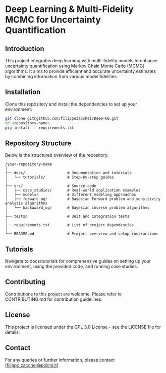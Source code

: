 # Deep Learning & Multi-Fidelity MCMC for Uncertainty Quantification

## Introduction
This project integrates deep learning with multi-fidelity models to enhance uncertainty quantification using Markov Chain Monte Carlo (MCMC) algorithms. It aims to provide efficient and accurate uncertainty estimates by combining information from various model fidelities.

## Installation
Clone this repository and install the dependencies to set up your environment:

```bash
git clone git@github.com:filippozacchei/Deep-UQ.git
cd <repository-name>
pip install -r requirements.txt
```

## Repository Structure

Below is the structured overview of the repository:

    /your-repository-name
    │
    ├── docs/                   # Documentation and tutorials
    │   └── tutorials/          # Step-by-step guides
    │
    ├── src/                    # Source code
    │   ├── case_studies/       # Real-world application examples
    │   ├── models/             # Different modeling approaches
    |   ├── forward_uq/         # Bayesian Forward problem and sensitivity analysis algorithms
    │   └── backaward_uq/       # Bayesian inverse problem algorithms
    │
    ├── tests/                  # Unit and integration tests
    │
    ├── requirements.txt        # List of project dependencies
    │
    └── README.md               # Project overview and setup instructions



## Tutorials
Navigate to docs/tutorials for comprehensive guides on setting up your environment, using the provided code, and running case studies.

## Contributing
Contributions to this project are welcome. Please refer to CONTRIBUTING.md for contribution guidelines.

## License
This project is licensed under the GPL 3.0 License - see the LICENSE file for details.

## Contact
For any queries or further information, please contact [filippo.zacchei@polimi.it].

